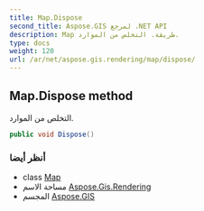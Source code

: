```yaml
---
title: Map.Dispose
second_title: Aspose.GIS لمرجع .NET API
description: Map طريقة. التخلص من الموارد.
type: docs
weight: 120
url: /ar/net/aspose.gis.rendering/map/dispose/
---
```

## Map.Dispose method

التخلص من الموارد.

```csharp
public void Dispose()
```

### أنظر أيضا

* class [Map](../)
* مساحة الاسم [Aspose.Gis.Rendering](../../map/)
* المجسم [Aspose.GIS](../../../)


